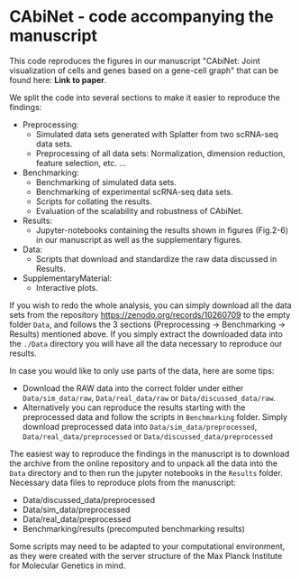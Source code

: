 
# CAbiNet - code accompanying the manuscript

This code reproduces the figures in our manuscript "CAbiNet: Joint visualization of cells and genes based on a gene-cell graph" that can be found here: **Link to paper**.


We split the code into several sections to make it easier to reproduce the findings:

* Preprocessing: 
    - Simulated data sets generated with Splatter from two scRNA-seq data sets.
    - Preprocessing of all data sets: Normalization, dimension reduction, feature selection, etc. ...
* Benchmarking:
    - Benchmarking of simulated data sets.
    - Benchmarking of experimental scRNA-seq data sets.
    - Scripts for collating the results.
    - Evaluation of the scalability and robustness of CAbiNet.
* Results:
    - Jupyter-notebooks containing the results shown in figures (Fig.2-6) in our manuscript as well as the supplementary figures.
* Data:
    - Scripts that download and standardize the raw data discussed in Results.
* SupplementaryMaterial:
    - Interactive plots.


If you wish to redo the whole analysis, you can simply download all the data sets from the repository https://zenodo.org/records/10260709 to the empty folder `Data`, and follows the 3 sections (Preprocessing -> Benchmarking -> Results) mentioned above. If you simply extract the downloaded data into the `./Data` directory you will have all the data necessary to reproduce our results.

In case you would like to only use parts of the data, here are some tips:

- Download the RAW data into the correct folder under either `Data/sim_data/raw`, `Data/real_data/raw` or `Data/discussed_data/raw`.
- Alternatively you can reproduce the results starting with the preprocessed data and follow the scripts in `Benchmarking` folder. Simply download preprocessed data into `Data/sim_data/preprocessed`, `Data/real_data/preprocessed` or `Data/discussed_data/preprocessed`

The easiest way to reproduce the findings in the manuscript is to download the archive from the online repository and to unpack all the data into the `Data` directory and to then run the jupyter notebooks in the `Results` folder.
Necessary data files to reproduce plots from the manuscript:
* Data/discussed_data/preprocessed 
* Data/sim_data/preprocessed
* Data/real_data/preprocessed
* Benchmarking/results (precomputed benchmarking results)

Some scripts may need to be adapted to your computational environment, as they were created with the server structure of the Max Planck Institute for Molecular Genetics in mind.
